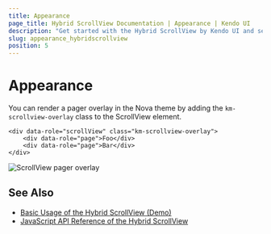 ```yaml
---
title: Appearance
page_title: Hybrid ScrollView Documentation | Appearance | Kendo UI
description: "Get started with the Hybrid ScrollView by Kendo UI and set its pager overlay in the Nova theme."
slug: appearance_hybridscrollview
position: 5
---
```


# Appearance

You can render a pager overlay in the Nova theme by adding the `km-scrollview-overlay` class to the ScrollView element.

    <div data-role="scrollView" class="km-scrollview-overlay">
        <div data-role="page">Foo</div>
        <div data-role="page">Bar</div>
    </div>

![ScrollView pager overlay](pager-overlay.png)

## See Also

* [Basic Usage of the Hybrid ScrollView (Demo)](https://demos.telerik.com/kendo-ui/m/index#mobile-scrollview/mobile)
* [JavaScript API Reference of the Hybrid ScrollView](/api/javascript/mobile/ui/scrollview)
